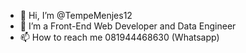 - 👋 Hi, I’m @TempeMenjes12
- 👀 I’m a Front-End Web Developer and Data Engineer
- 📫 How to reach me 081944468630 (Whatsapp)

<!---
TempeMenjes12/TempeMenjes12 is a ✨ special ✨ repository because its `README.md` (this file) appears on your GitHub profile.
You can click the Preview link to take a look at your changes.
--->
